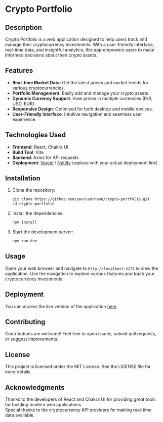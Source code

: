 
# Crypto Portfolio

## Description

Crypto Portfolio is a web application designed to help users track and manage their cryptocurrency investments. With a user-friendly interface, real-time data, and insightful analytics, this app empowers users to make informed decisions about their crypto assets.

## Features

- **Real-time Market Data**: Get the latest prices and market trends for various cryptocurrencies.
- **Portfolio Management**: Easily add and manage your crypto assets.
- **Dynamic Currency Support**: View prices in multiple currencies (INR, USD, EUR).
- **Responsive Design**: Optimized for both desktop and mobile devices.
- **User-Friendly Interface**: Intuitive navigation and seamless user experience.

## Technologies Used

- **Frontend**: React, Chakra UI
- **Build Tool**: Vite
- **Backend**: Axios for API requests
- **Deployment**: [Vercel](https://vercel.com) / [Netlify](https://www.netlify.com) (replace with your actual deployment link)

## Installation

1. Clone the repository:
   ```bash
   git clone https://github.com/yourusername/crypto-portfolio.git
   cd crypto-portfolio
   ```
2. Install the dependencies:
   ```bash
   npm install
   ```
3. Start the development server:
   ```bash
   npm run dev
   ```

## Usage

Open your web browser and navigate to `http://localhost:5173` to view the application. Use the navigation to explore various features and track your cryptocurrency investments.

## Deployment

You can access the live version of the application [here](https://crypto-portfolio-eta.vercel.app/).

## Contributing

Contributions are welcome! Feel free to open issues, submit pull requests, or suggest improvements.

## License

This project is licensed under the MIT License. See the LICENSE file for more details.

## Acknowledgments

Thanks to the developers of React and Chakra UI for providing great tools for building modern web applications.  
Special thanks to the cryptocurrency API providers for making real-time data available.


